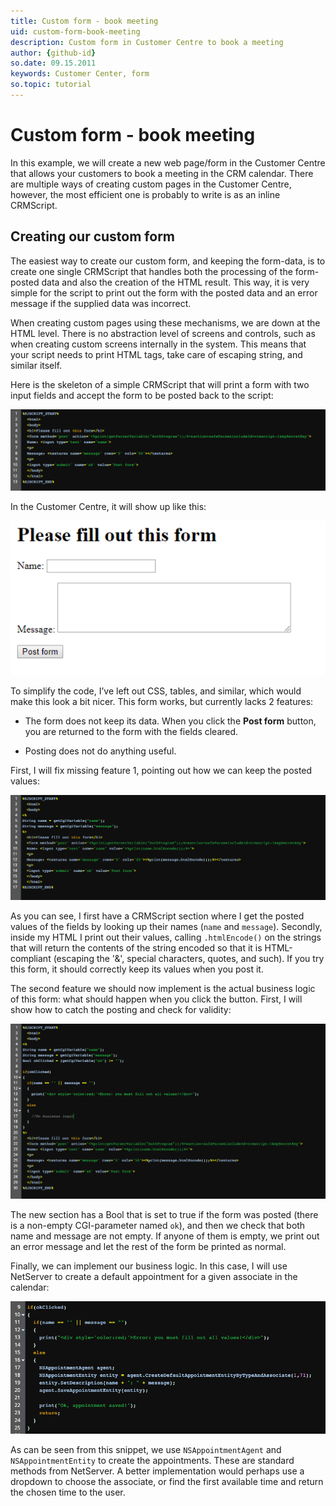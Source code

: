 ```yaml
---
title: Custom form - book meeting
uid: custom-form-book-meeting
description: Custom form in Customer Centre to book a meeting
author: {github-id}
so.date: 09.15.2011
keywords: Customer Center, form
so.topic: tutorial
---
```


# Custom form - book meeting

In this example, we will create a new web page/form in the Customer Centre that allows your customers to book a meeting in the CRM calendar. There are multiple ways of creating custom pages in the Customer Centre, however, the most efficient one is probably to write is as an inline CRMScript.

## Creating our custom form

The easiest way to create our custom form, and keeping the form-data, is to create one single CRMScript that handles both the processing of the form-posted data and also the creation of the HTML result. This way, it is very simple for the script to print out the form with the posted data and an error message if the supplied data was incorrect.

When creating custom pages using these mechanisms, we are down at the HTML level. There is no abstraction level of screens and controls, such as when creating custom screens internally in the system. This means that your script needs to print HTML tags, take care of escaping string, and similar itself.

Here is the skeleton of a simple CRMScript that will print a form with two input fields and accept the form to be posted back to the script:

![x -screenshot][img6]

In the Customer Centre, it will show up like this:

![x -screenshot][img7]

To simplify the code, I’ve left out CSS, tables, and similar, which would make this look a bit nicer. This form works, but currently lacks 2 features:

* The form does not keep its data. When you click the **Post form** button, you are returned to the form with the fields cleared.

* Posting does not do anything useful.

First, I will fix missing feature 1, pointing out how we can keep the posted values:

![x -screenshot][img8]

As you can see, I first have a CRMScript section where I get the posted values of the fields by looking up their names (`name` and `message`). Secondly, inside my HTML I print out their values, calling `.htmlEncode()` on the strings that will return the contents of the string encoded so that it is HTML-compliant (escaping the '&', special characters, quotes, and such). If you try this form, it should correctly keep its values when you post it.

The second feature we should now implement is the actual business logic of this form: what should happen when you click the button. First, I will show how to catch the posting and check for validity:

![x -screenshot][img9]

The new section has a Bool that is set to true if the form was posted (there is a non-empty CGI-parameter named `ok`), and then we check that both name and message are not empty. If anyone of them is empty, we print out an error message and let the rest of the form be printed as normal.

Finally, we can implement our business logic. In this case, I will use NetServer to create a default appointment for a given associate in the calendar:

![x -screenshot][img10]

As can be seen from this snippet, we use `NSAppointmentAgent` and `NSAppointmentEntity` to create the appointments. These are standard methods from NetServer. A better implementation would perhaps use a dropdown to choose the associate, or find the first available time and return the chosen time to the user.

<!-- Referenced images -->
[img6]: media/image006.png
[img7]: media/image007.png
[img8]: media/image008.png
[img9]: media/image009.png
[img10]: media/image010.png
